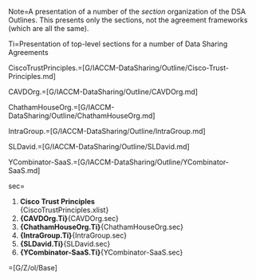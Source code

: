 Note=A presentation of a number of the <i>section</i> organization of the DSA Outlines.  This presents only the sections, not the agreement frameworks (which are all the same).

Ti=Presentation of top-level sections for a number of Data Sharing Agreements

CiscoTrustPrinciples.=[G/IACCM-DataSharing/Outline/Cisco-Trust-Principles.md]

CAVDOrg.=[G/IACCM-DataSharing/Outline/CAVDOrg.md]

ChathamHouseOrg.=[G/IACCM-DataSharing/Outline/ChathamHouseOrg.md]

IntraGroup.=[G/IACCM-DataSharing/Outline/IntraGroup.md]

SLDavid.=[G/IACCM-DataSharing/Outline/SLDavid.md]

YCombinator-SaaS.=[G/IACCM-DataSharing/Outline/YCombinator-SaaS.md]

sec=<ol><li><b>Cisco Trust Principles</b><br>{CiscoTrustPrinciples.xlist}<li><b>{CAVDOrg.Ti}</b>{CAVDOrg.sec}<li><b>{ChathamHouseOrg.Ti}</b>{ChathamHouseOrg.sec}<li><b>{IntraGroup.Ti}</b>{IntraGroup.sec}<li><b>{SLDavid.Ti}</b>{SLDavid.sec}<li><b>{YCombinator-SaaS.Ti}</b>{YCombinator-SaaS.sec}</ol>

=[G/Z/ol/Base]

